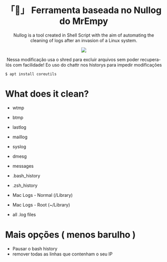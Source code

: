 <h1 align="center">「🧹」 Ferramenta baseada no Nullog do MrEmpy </h1>

<a><p align="center">Nullog is a tool created in Shell Script with the aim of automating the cleaning of logs after an invasion of a Linux system.</p></a>

<p align="center"><img src="image.png"></p>


<a><p align="center">Nessa modificação usa o shred para excluir arquivos sem poder recupera-lós com facilidade! Eo uso do chattr nos historys para impedir modificações</p></a>

```
$ apt install coreutils

```


# What does it clean?

* wtmp

* btmp

* lastlog

* maillog

* syslog

* dmesg

* messages

* .bash_history

* .zsh_history

* Mac Logs - Normal (/Library)

* Mac Logs - Root (~/Library)

* all .log files


# Mais opções ( menos barulho ) 

* Pausar  o bash history 
* remover todas as linhas que contenham o seu IP


